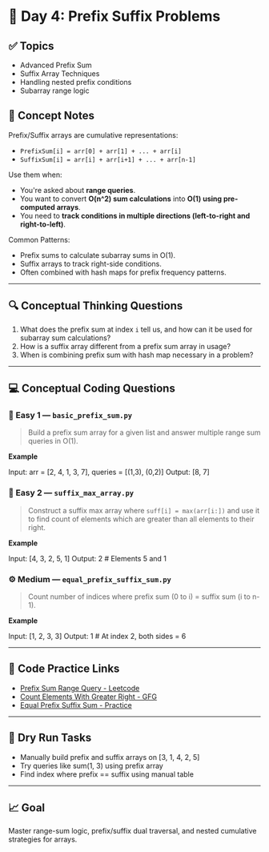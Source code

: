 # 📘 Day 4: Prefix Suffix Problems

## ✅ Topics
- Advanced Prefix Sum
- Suffix Array Techniques
- Handling nested prefix conditions
- Subarray range logic

## 🧠 Concept Notes

Prefix/Suffix arrays are cumulative representations:
- `PrefixSum[i] = arr[0] + arr[1] + ... + arr[i]`
- `SuffixSum[i] = arr[i] + arr[i+1] + ... + arr[n-1]`

Use them when:
- You're asked about **range queries**.
- You want to convert **O(n^2) sum calculations** into **O(1) using pre-computed arrays**.
- You need to **track conditions in multiple directions (left-to-right and right-to-left)**.

Common Patterns:
- Prefix sums to calculate subarray sums in O(1).
- Suffix arrays to track right-side conditions.
- Often combined with hash maps for prefix frequency patterns.

---

## 🔍 Conceptual Thinking Questions

1. What does the prefix sum at index `i` tell us, and how can it be used for subarray sum calculations?
2. How is a suffix array different from a prefix sum array in usage?
3. When is combining prefix sum with hash map necessary in a problem?

---

## 💻 Conceptual Coding Questions

### 🧠 Easy 1 — `basic_prefix_sum.py`
> Build a prefix sum array for a given list and answer multiple range sum queries in O(1).

**Example**

Input: arr = [2, 4, 1, 3, 7], queries = [(1,3), (0,2)]
Output: [8, 7]

### 🧠 Easy 2 — `suffix_max_array.py`
> Construct a suffix max array where `suff[i] = max(arr[i:])` and use it to find count of elements which are greater than all elements to their right.

**Example**

Input: [4, 3, 2, 5, 1]
Output: 2 # Elements 5 and 1

### ⚙️ Medium — `equal_prefix_suffix_sum.py`
> Count number of indices where prefix sum (0 to i) = suffix sum (i to n-1).

**Example**

Input: [1, 2, 3, 3]
Output: 1 # At index 2, both sides = 6

---

## 🔗 Code Practice Links

- [Prefix Sum Range Query - Leetcode](https://leetcode.com/problems/range-sum-query-immutable/)
- [Count Elements With Greater Right - GFG](https://www.geeksforgeeks.org/count-elements-on-left-and-right-that-are-greater-than-current/)
- [Equal Prefix Suffix Sum - Practice](https://www.geeksforgeeks.org/find-the-index-where-the-sum-of-left-subarray-is-equal-to-the-sum-of-right-subarray/)

---

## 🧪 Dry Run Tasks

- Manually build prefix and suffix arrays on [3, 1, 4, 2, 5]
- Try queries like sum(1, 3) using prefix array
- Find index where prefix == suffix using manual table

---

## 📈 Goal
Master range-sum logic, prefix/suffix dual traversal, and nested cumulative strategies for arrays.
